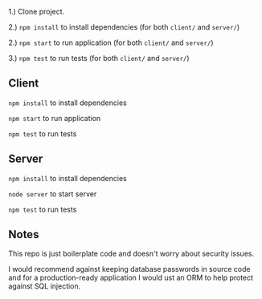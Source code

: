 1.) Clone project.

2.) `npm install` to install dependencies (for both `client/` and `server/`)

2.) `npm start` to run application (for both `client/` and `server/`)

3.) `npm test` to run tests (for both `client/` and `server/`)

## Client
`npm install` to install dependencies

`npm start` to run application

`npm test` to run tests

## Server
`npm install` to install dependencies

`node server` to start server

`npm test` to run tests

## Notes
This repo is just boilerplate code and doesn't worry about security issues.

I would recommend against keeping database passwords in source code and for a production-ready application I would ust an ORM to help protect against SQL injection.
